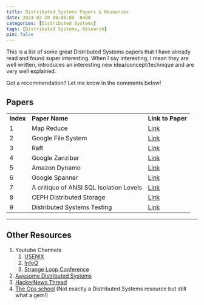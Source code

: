 ```yaml
---
title: Distributed Systems Papers & Resources
date: 2024-03-20 00:00:00 -0400
categories: [Distributed Systems]
tags: [Distributed Systems, Research]
pin: false
---
```


This is a list of some great Distributed Systems papers that I have already read and found super interesting. When I say interesting, I mean they are well written, introduces an interesting new idea/concept/technique and are very well explained. 

Got a recommendation? Let me know in the comments below!

## Papers
<table width="100%">
  <tr>
    <td><strong>Index</strong></td>
    <td><strong>Paper Name</strong></td>
    <td><strong>Link to Paper</strong></td>
  </tr>
  <tr>
    <td>1</td>
    <td>Map Reduce</td>
    <td><a href="https://static.googleusercontent.com/media/research.google.com/en//archive/mapreduce-osdi04.pdf" target="_blank">Link</a></td>
  </tr>
  <tr>
    <td>2</td>
    <td>Google File System</td>
    <td><a href="https://static.googleusercontent.com/media/research.google.com/en//archive/gfs-sosp2003.pdf" target="_blank">Link</a></td>
  </tr>
  <tr>
    <td>3</td>
    <td>Raft</td>
    <td><a href="https://raft.github.io/raft.pdf" target="_blank">Link</a></td>
  </tr>
  <tr>
    <td>4</td>
    <td>Google Zanzibar</td>
    <td><a href="https://storage.googleapis.com/gweb-research2023-media/pubtools/pdf/10683a8987dbf0c6d4edcafb9b4f05cc9de5974a.pdf" target="_blank">Link</a></td>
  </tr>
  <tr>
    <td>5</td>
    <td>Amazon Dynamo</td>
    <td><a href="https://assets.amazon.science/ac/1d/eb50c4064c538c8ac440ce6a1d91/dynamo-amazons-highly-available-key-value-store.pdf" target="_blank">Link</a></td>
  </tr>
  <tr>
    <td>6</td>
    <td>Google Spanner</td>
    <td><a href="https://static.googleusercontent.com/media/research.google.com/en//archive/spanner-osdi2012.pdf" target="_blank">Link</a></td>
  </tr>
  <tr>
    <td>7</td>
    <td>A critique of ANSI SQL Isolation Levels</td>
    <td><a href="https://www.microsoft.com/en-us/research/wp-content/uploads/2016/02/tr-95-51.pdf" target="_blank">Link</a></td>
  </tr>
  <tr>
    <td>8</td>
    <td>CEPH Distributed Storage</td>
    <td><a href="https://www.youtube.com/watch?v=PmLPbrf-x9g" target="_blank">Link</a></td>
  </tr>
  <tr>
    <td>9</td>
    <td>Distributed Systems Testing</td>
    <td><a href="https://asatarin.github.io/testing-distributed-systems/" target="_blank">Link</a></td>
  </tr>
</table>

<hr/>

## Other Resources

1. Youtube Channels
   1. <a href="https://www.youtube.com/@UsenixOrg" target="_blank">USENIX</a>
   2. <a href="https://www.youtube.com/@infoq" target="_blank">InfoQ</a>
   3. <a href="https://www.youtube.com/@StrangeLoopConf" target="_blank">Strange Loop Conference</a>
2. <a href="https://github.com/theanalyst/awesome-distributed-systems" target="_blank">Awesome Distributed Systems</a>
3. <a href="https://news.ycombinator.com/item?id=25987664" target="_blank">HackerNews Thread</a>
4. <a href="https://www.opsschool.org/index.html" target="_blank">The Ops school</a> (Not exactly a Distributed Systems resource but still what a gem!)


